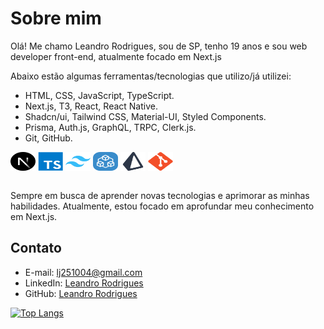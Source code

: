 # Sobre mim

Olá! Me chamo Leandro Rodrigues, sou de SP, tenho 19 anos e sou web developer front-end, atualmente focado em Next.js

Abaixo estão algumas ferramentas/tecnologias que utilizo/já utilizei:

- HTML, CSS, JavaScript, TypeScript.
- Next.js, T3, React, React Native.
- Shadcn/ui, Tailwind CSS, Material-UI, Styled Components.
- Prisma, Auth.js, GraphQL, TRPC, Clerk.js.
- Git, GitHub.

<div valign="top">
  <img align="center" alt="Next.Js" height="30" width="40" src="https://raw.githubusercontent.com/devicons/devicon/master/icons/nextjs/nextjs-original.svg">
  <img align="center" alt="Typescript" height="30" width="40" src="https://raw.githubusercontent.com/devicons/devicon/master/icons/typescript/typescript-plain.svg">
  <img align="center" alt="Tailwindcss" height="30" width="40" src="https://raw.githubusercontent.com/devicons/devicon/master/icons/tailwindcss/tailwindcss-original.svg">
  <img align="center" alt="tRPC" height="30" width="40" src="https://raw.githubusercontent.com/devicons/devicon/master/icons/trpc/trpc-original.svg">
  <img align="center" alt="Prisma" height="30" width="40" src="https://raw.githubusercontent.com/devicons/devicon/master/icons/prisma/prisma-original.svg">
  <img align="center" alt="git" height="30" width="40" src="https://raw.githubusercontent.com/devicons/devicon/master/icons/git/git-original.svg">
</div>

</br>

Sempre em busca de aprender novas tecnologias e aprimorar as minhas habilidades. Atualmente, estou focado em aprofundar meu conhecimento em Next.js.

## Contato

- E-mail: [lj251004@gmail.com](mailto:lj251004@gmail.com)
- LinkedIn: [Leandro Rodrigues](https://www.linkedin.com/in/leandro-rodrigues-8aaa19221)
- GitHub: [Leandro Rodrigues](https://github.com/leandrordg)

[![Top Langs](https://github-readme-stats.vercel.app/api/top-langs/?username=leandrordg&layout=compact&theme=dracula)](https://github.com/leandrordg/leandrordg)
